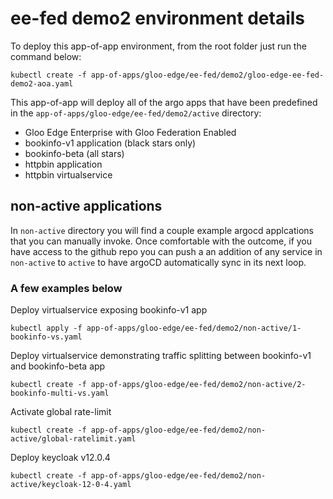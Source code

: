 # ee-fed demo2 environment details

To deploy this app-of-app environment, from the root folder just run the command below:
```
kubectl create -f app-of-apps/gloo-edge/ee-fed/demo2/gloo-edge-ee-fed-demo2-aoa.yaml
```

This app-of-app will deploy all of the argo apps that have been predefined in the `app-of-apps/gloo-edge/ee-fed/demo2/active` directory:
- Gloo Edge Enterprise with Gloo Federation Enabled
- bookinfo-v1 application (black stars only)
- bookinfo-beta (all stars)
- httpbin application
- httpbin virtualservice

## non-active applications
In `non-active` directory you will find a couple example argocd applcations that you can manually invoke. Once comfortable with the outcome, if you have access to the github repo you can push a an addition of any service in `non-active` to `active` to have argoCD automatically sync in its next loop.

### A few examples below

Deploy virtualservice exposing bookinfo-v1 app
```
kubectl apply -f app-of-apps/gloo-edge/ee-fed/demo2/non-active/1-bookinfo-vs.yaml
```

Deploy virtualservice demonstrating traffic splitting between bookinfo-v1 and bookinfo-beta app
```
kubectl create -f app-of-apps/gloo-edge/ee-fed/demo2/non-active/2-bookinfo-multi-vs.yaml
```

Activate global rate-limit
```
kubectl create -f app-of-apps/gloo-edge/ee-fed/demo2/non-active/global-ratelimit.yaml
```

Deploy keycloak v12.0.4
```
kubectl create -f app-of-apps/gloo-edge/ee-fed/demo2/non-active/keycloak-12-0-4.yaml
```